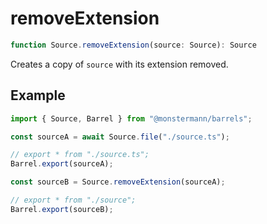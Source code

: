 # removeExtension

```ts
function Source.removeExtension(source: Source): Source
```

Creates a copy of `source` with its extension removed.

## Example

```ts
import { Source, Barrel } from "@monstermann/barrels";

const sourceA = await Source.file("./source.ts");

// export * from "./source.ts";
Barrel.export(sourceA);

const sourceB = Source.removeExtension(sourceA);

// export * from "./source";
Barrel.export(sourceB);
```
